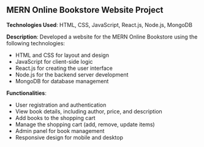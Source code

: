 ## MERN Online Bookstore Website Project

**Technologies Used**: HTML, CSS, JavaScript, React.js, Node.js, MongoDB

**Description**: Developed a website for the MERN Online Bookstore using the following technologies:
- HTML and CSS for layout and design
- JavaScript for client-side logic
- React.js for creating the user interface
- Node.js for the backend server development
- MongoDB for database management

**Functionalities**:
- User registration and authentication
- View book details, including author, price, and description
- Add books to the shopping cart
- Manage the shopping cart (add, remove, update items)
- Admin panel for book management 
- Responsive design for mobile and desktop

